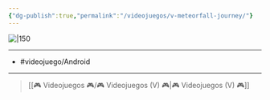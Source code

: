 ```yaml
---
{"dg-publish":true,"permalink":"/videojuegos/v-meteorfall-journey/"}
---
```



![|150](https://images.igdb.com/igdb/image/upload/t_cover_big/co2qoo.jpg)

---

- #videojuego/Android 

---

> [[🎮 Videojuegos 🎮/🎮 Videojuegos (V) 🎮\|🎮 Videojuegos (V) 🎮]]
